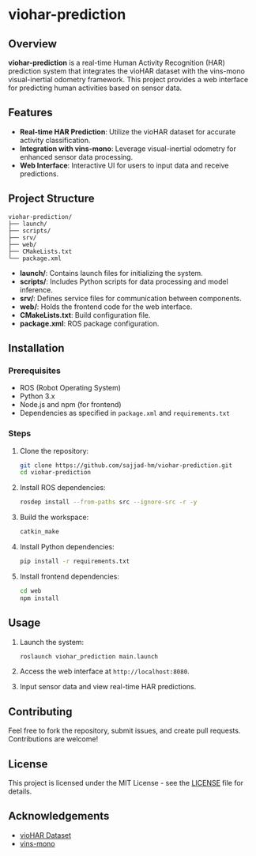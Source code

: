 
# viohar-prediction

## Overview

**viohar-prediction** is a real-time Human Activity Recognition (HAR) prediction system that integrates the vioHAR dataset with the vins-mono visual-inertial odometry framework. This project provides a web interface for predicting human activities based on sensor data.

## Features

- **Real-time HAR Prediction**: Utilize the vioHAR dataset for accurate activity classification.
- **Integration with vins-mono**: Leverage visual-inertial odometry for enhanced sensor data processing.
- **Web Interface**: Interactive UI for users to input data and receive predictions.

## Project Structure

```
viohar-prediction/
├── launch/
├── scripts/
├── srv/
├── web/
├── CMakeLists.txt
└── package.xml
```

- **launch/**: Contains launch files for initializing the system.
- **scripts/**: Includes Python scripts for data processing and model inference.
- **srv/**: Defines service files for communication between components.
- **web/**: Holds the frontend code for the web interface.
- **CMakeLists.txt**: Build configuration file.
- **package.xml**: ROS package configuration.

## Installation

### Prerequisites

- ROS (Robot Operating System)
- Python 3.x
- Node.js and npm (for frontend)
- Dependencies as specified in `package.xml` and `requirements.txt`

### Steps

1. Clone the repository:

   ```bash
   git clone https://github.com/sajjad-hm/viohar-prediction.git
   cd viohar-prediction
   ```

2. Install ROS dependencies:

   ```bash
   rosdep install --from-paths src --ignore-src -r -y
   ```

3. Build the workspace:

   ```bash
   catkin_make
   ```

4. Install Python dependencies:

   ```bash
   pip install -r requirements.txt
   ```

5. Install frontend dependencies:

   ```bash
   cd web
   npm install
   ```

## Usage

1. Launch the system:

   ```bash
   roslaunch viohar_prediction main.launch
   ```

2. Access the web interface at `http://localhost:8080`.

3. Input sensor data and view real-time HAR predictions.

## Contributing

Feel free to fork the repository, submit issues, and create pull requests. Contributions are welcome!

## License

This project is licensed under the MIT License - see the [LICENSE](LICENSE) file for details.

## Acknowledgements

- [vioHAR Dataset](https://github.com/viothings/viohar)
- [vins-mono](https://github.com/HKUST-Aerial-Robotics/VINS-Mono)
